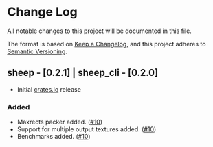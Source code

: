 # Change Log

All notable changes to this project will be documented in this file.

The format is based on [Keep a Changelog][kc], and this project adheres to
[Semantic Versioning][sv].

[kc]: http://keepachangelog.com/
[sv]: http://semver.org/

## sheep - [0.2.1] | sheep_cli - [0.2.0]

- Initial [crates.io](https://crates.io) release

### Added

- Maxrects packer added. ([#10])
- Support for multiple output textures added. ([#10])
- Benchmarks added. ([#10])

[#10]: https://github.com/amethyst/sheep/pull/10
